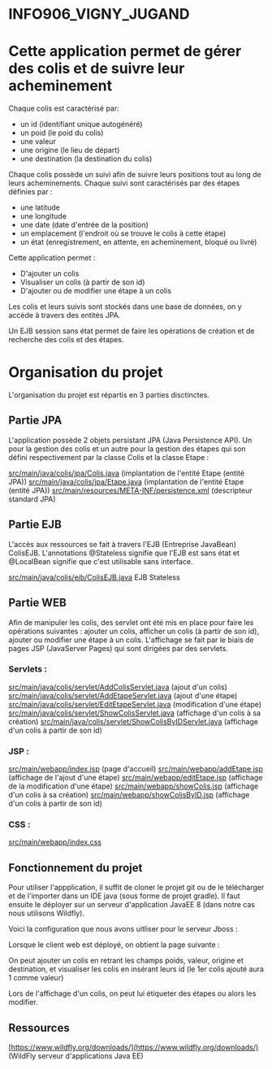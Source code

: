 # INFO906_VIGNY_JUGAND

# Cette application permet de gérer des colis et de suivre leur acheminement


Chaque colis est caractérisé par:    
* un id (identifiant unique autogénéré)
* un poid (le poid du colis)
* une valeur
* une origine (le lieu de départ)
* une destination (la destination du colis)

Chaque colis possède un suivi afin de suivre leurs positions tout au long de leurs acheminements. Chaque suivi sont caractérisés par des étapes définies par :
* une latitude
* une longitude
* une date (date d'entrée de la position) 
* un emplacement (l'endroit où se trouve le colis à cette étape)
* un état (enregistrement, en attente, en acheminement, bloqué ou livré)


Cette application permet :
* D'ajouter un colis
* Visualiser un colis (à partir de son id)
* D'ajouter ou de modifier une étape à un colis


Les colis et leurs suivis sont stockés dans une base de données, on y accède à travers des entités JPA.

Un EJB session sans état permet de faire les opérations de création et de recherche des colis et des étapes.

# Organisation du projet

L'organisation du projet est répartis en 3 parties disctinctes.

## Partie JPA

L'application possède 2 objets persistant JPA (Java Persistence API). Un pour la gestion des colis et un autre pour la gestion des étapes qui son défini  respectivement par la classe Colis et la classe Etape :

[src/main/java/colis/jpa/Colis.java](src/main/java/colis/jpa/Colis.java) (implantation de l'entité Etape (entité JPA))
[src/main/java/colis/jpa/Etape.java](src/main/java/colis/jpa/Etape.java) (implantation de l'entité Etape (entité JPA))
[src/main/resources/META-INF/persistence.xml](src/main/resources/META-INF/persistence.xml) (descripteur standard JPA)

## Partie EJB

L'accès aux ressources se fait à travers l'EJB (Entreprise JavaBean) ColisEJB.
L'annotations @Stateless  signifie que l'EJB est sans état et  @LocalBean  signifie que c'est utilisable sans interface.

[src/main/java/colis/ejb/ColisEJB.java](src/main/java/colis/ejb/ColisEJB.java) EJB Stateless

## Partie WEB

Afin de manipuler les colis, des servlet ont été mis en place pour faire les opérations suivantes : ajouter un colis, afficher un colis (à partir de son id), ajouter ou modifier une étape à un colis. L'affichage se fait par le biais de pages JSP (JavaServer Pages) qui sont dirigées par des servlets.

### Servlets :

[src/main/java/colis/servlet/AddColisServlet.java](src/main/java/colis/servlet/AddColisServlet.java)  (ajout d'un colis)
[src/main/java/colis/servlet/AddEtapeServlet.java](src/main/java/colis/servlet/AddEtapeServlet.java) (ajout d'une étape)
[src/main/java/colis/servlet/EditEtapeServlet.java](src/main/java/colis/servlet/EditEtapeServlet.java) (modification d'une étape)
[src/main/java/colis/servlet/ShowColisServlet.java](src/main/java/colis/servlet/ShowColisServlet.java) (affichage d'un colis à sa création)
[src/main/java/colis/servlet/ShowColisByIDServlet.java](src/main/java/colis/servlet/ShowColisByIDServlet.java) (affichage d'un colis à partir de son id)

### JSP :

[src/main/webapp/index.jsp](src/main/webapp/index.jsp)  (page d'accueil)
[src/main/webapp/addEtape.jsp](src/main/webapp/addEtape.jsp) (affichage de l'ajout d'une étape)
[src/main/webapp/editEtape.jsp](src/main/webapp/editEtape.jsp) (affichage de la modification d'une étape)
[src/main/webapp/showColis.jsp](src/main/webapp/showColis.jsp) (affichage d'un colis à sa création)
[src/main/webapp/showColisByID.jsp](src/main/webapp/showColisByID.jsp) (affichage d'un colis à partir de son id)

### CSS :

[src/main/webapp/index.css](src/main/webapp/index.css) 

## Fonctionnement du projet

Pour utiliser l'appplication, il suffit de cloner le projet git ou de le télécharger et de l'importer dans un IDE java (sous forme de projet gradle). Il faut ensuite le déployer sur un serveur d'application JavaEE 8 (dans notre cas nous utilisons Wildfly). 

Voici la configuration que nous avons uitliser pour le serveur Jboss :

 


Lorsque le client web est déployé, on obtient la page suivante : 

 
On peut ajouter un colis en retrant les champs poids, valeur, origine et destination, et
visualiser les colis en insérant leurs id (le 1er colis ajouté aura 1 comme valeur)

Lors de l'affichage d'un colis, on peut lui étiqueter des étapes ou alors les modifier.

 





## Ressources

[https://www.wildfly.org/downloads/](https://www.wildfly.org/downloads/) (WildFly serveur d'applications Java EE)
